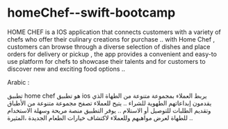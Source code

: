 # homeChef--swift-bootcamp
HOME CHEF is a IOS application that connects customers with a variety of chefs who offer their culinary creations for purchase .. with Home Chef , customers can browse through a diverse selection of dishes and place orders for delivery or pickup , the app provides a convenient and easy-to use platform for chefs to showcase their talents and for customers to discover new and exciting food options ..


Arabic :

تطبيق home chef هو تطبيق ios يربط العملاء بمجموعة متنوعة من الطهاة الذي يقدمون إبداعاتهم الطهوية للشراء .. يتيح للعملاء تصفح مجموعة متنوعة من الأطباق وتقديم الطلبات للتوصيل أو الاستلام .. يوفر التطبيق منصة مريحة وسهلة الاستخدام للطهاة لعرض مواهبهم وللعملاء لاكتشاف خيارات الطعام الجديدة ،المثيرة ..
